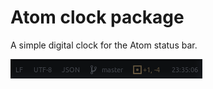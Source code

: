 # Atom clock package

A simple digital clock for the Atom status bar.

![Screenshot](https://github.com/tong/atom-clock/raw/master/screenshot.png)
